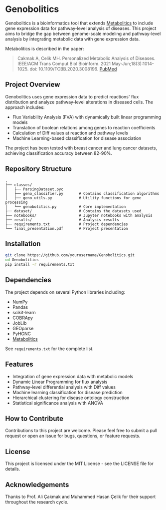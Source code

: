 # Genobolitics

Genobolitics is a bioinformatics tool that extends [Metabolitics](https://metabolitics.readthedocs.io/en/latest/) to include gene expression data for pathway-level analysis of diseases. This project aims to bridge the gap between genome-scale modeling and pathway-level analysis by integrating metabolic data with gene expression data.

Metabolitics is described in the paper:
> Cakmak A, Celik MH. Personalized Metabolic Analysis of Diseases. IEEE/ACM Trans Comput Biol Bioinform. 2021 May-Jun;18(3):1014-1025. doi: 10.1109/TCBB.2020.3008196. [PubMed](https://pubmed.ncbi.nlm.nih.gov/32750887/)

## Project Overview

Genobolitics uses gene expression data to predict reactions' flux distribution and analyze pathway-level alterations in diseased cells. The approach includes:

- Flux Variability Analysis (FVA) with dynamically built linear programming models
- Translation of boolean relations among genes to reaction coefficients
- Calculation of Diff values at reaction and pathway levels
- Machine Learning-based classification for disease association

The project has been tested with breast cancer and lung cancer datasets, achieving classification accuracy between 82-90%.

## Repository Structure

```
.
├── classes/
│   ├── ParsingDataset.pyc
│   ├── geno_classifier.py       # Contains classification algorithms
│   ├── geno_utils.py            # Utility functions for gene processing
│   └── genobolitics.py          # Core implementation
├── dataset/                     # Contains the datasets used
├── notebooks/                   # Jupyter notebooks with analysis
├── results/                     # Analysis results
├── requirements.txt             # Project dependencies
└── final_presentation.pdf       # Project presentation
```

## Installation

```bash
git clone https://github.com/yourusername/Genobolitics.git
cd Genobolitics
pip install -r requirements.txt
```

## Dependencies

The project depends on several Python libraries including:
- NumPy
- Pandas
- scikit-learn
- COBRApy
- JobLib
- GEOparse
- PyHGNC
- [Metabolitics](https://metabolitics.readthedocs.io/en/latest/)

See `requirements.txt` for the complete list.

## Features

- Integration of gene expression data with metabolic models
- Dynamic Linear Programming for flux analysis
- Pathway-level differential analysis with Diff values
- Machine learning classification for disease prediction
- Hierarchical clustering for disease ontology construction
- Statistical significance analysis with ANOVA

## How to Contribute

Contributions to this project are welcome. Please feel free to submit a pull request or open an issue for bugs, questions, or feature requests.

## License

This project is licensed under the MIT License - see the LICENSE file for details.

## Acknowledgements

Thanks to Prof. Ali Çakmak and Muhammed Hasan Çelik for their support throughout the research cycle.

